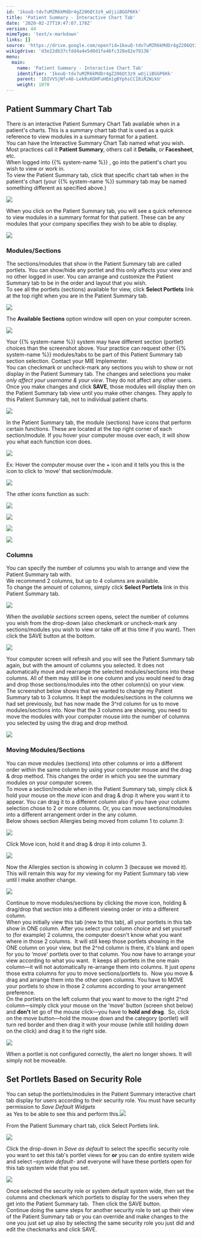 ```yaml
---
id: '1kouQ-tdv7uMZR6kMdDr4gZ206Qt3z9_wUjiiBGGP6Kk'
title: 'Patient Summary - Interactive Chart Tab'
date: '2020-02-27T19:47:07.178Z'
version: 44
mimeType: 'text/x-markdown'
links: []
source: 'https://drive.google.com/open?id=1kouQ-tdv7uMZR6kMdDr4gZ206Qt3z9_wUjiiBGGP6Kk'
wikigdrive: 'd3e22db37cfdd4a4e5d0d1fe46fc320e82e79136'
menu:
  main:
    name: 'Patient Summary - Interactive Chart Tab'
    identifier: '1kouQ-tdv7uMZR6kMdDr4gZ206Qt3z9_wUjiiBGGP6Kk'
    parent: '1DIVVSjNfv48-LekRsKDHFuHEm1gBYphsCC18iR2WikU'
    weight: 1070
---
```

## Patient Summary Chart Tab  
  
There is an interactive Patient Summary Chart Tab available when in a patient's charts. This is a summary chart tab that is used as a quick reference to view modules in a summary format for a patient.  
You can have the Interactive Summary Chart Tab named what you wish. Most practices call it **Patient Summary**, others call it **Details**, or **Facesheet**, etc.  
When logged into {{% system-name %}} , go into the patient's chart you wish to view or work in.  
To view the Patient Summary tab, click that specific chart tab when in the patient's chart (your {{% system-name %}} summary tab may be named something different as specified above.)
  
![](../patient-summary-interactive-chart-tab.assets/7a23291bb0f2f6176b65b73ed07cc022.png)  

When you click on the Patient Summary tab, you will see a quick reference to view modules in a summary format for that patient. These can be any modules that your company specifies they wish to be able to display.
  
![](../patient-summary-interactive-chart-tab.assets/5aceb74ed116a4f24add4441b0c95f86.png)  

  
### Modules/Sections  
  
The sections/modules that show in the Patient Summary tab are called portlets. You can show/hide any portlet and this only affects your view and no other logged in user. You can arrange and customize the Patient Summary tab to be in the order and layout that you wish.  
To see all the portlets (sections) available for view, click **Select Portlets** link at the top right when you are in the Patient Summary tab.
  
![](../patient-summary-interactive-chart-tab.assets/5aceb74ed116a4f24add4441b0c95f86.png)  

The **Available Sections** option window will open on your computer screen.
  
![](../patient-summary-interactive-chart-tab.assets/eec4763bf3502be3415eacd1e7be6868.png)  

Your {{% system-name %}} system may have different section (portlet) choices than the screenshot above. Your practice can request other {{% system-name %}} modules/tabs to be part of this Patient Summary tab section selection. Contact your MIE Implementer.  
You can checkmark or uncheck-mark any sections you wish to show or not display in the Patient Summary tab. The changes and selections you make *only affect your username & your view*. They do not affect any other users. Once you make changes and click **SAVE**, those modules will display then on the Patient Summary tab view until you make other changes. They apply to this Patient Summary tab, not to individual patient charts.
  
![](../patient-summary-interactive-chart-tab.assets/eec4763bf3502be3415eacd1e7be6868.png)  

In the Patient Summary tab, the module (sections) have icons that perform certain functions. These are located at the top right corner of each section/module. If you hover your computer mouse over each, it will show you what each function icon does.
  
![](../patient-summary-interactive-chart-tab.assets/977e4df276f36f43de24b9c82c6fe3eb.png)  

Ex: Hover the computer mouse over the + icon and it tells you this is the icon to click to ‘move' that section/module.
  
![](../patient-summary-interactive-chart-tab.assets/6731fe9fe6e845face44d9b1dee9f9cf.png)  

The other icons function as such:
  
![](../patient-summary-interactive-chart-tab.assets/f06e6a29dae3e88ec6bba60a92e854cf.png)  

  
![](../patient-summary-interactive-chart-tab.assets/9d17063f22a5e52955567c1e176a2154.png)  

  
![](../patient-summary-interactive-chart-tab.assets/7d65deea220e17c07496152aeb2eb4ea.png)  

  
![](../patient-summary-interactive-chart-tab.assets/c54593cac92f0c3b7b8db2fa70b21f93.png)  

  
### Columns  
  
You can specify the number of columns you wish to arrange and view the Patient Summary tab with.  
We recommend 2 columns, but up to 4 columns are available.  
To change the amount of columns, simply click **Select Portlets** link in this Patient Summary tab.
  
![](../patient-summary-interactive-chart-tab.assets/7a23291bb0f2f6176b65b73ed07cc022.png)  

When the *available sections* screen opens, select the number of columns you wish from the drop-down (also checkmark or uncheck-mark any sections/modules you wish to view or take off at this time if you want). Then click the SAVE button at the bottom.
  
![](../patient-summary-interactive-chart-tab.assets/0437e0c02ce1e9c2f9cb86c025fe824c.png)  

Your computer screen will refresh and you will see the Patient Summary tab again, but with the amount of columns you selected. It does not automatically move and rearrange the selected modules/sections into these columns. All of them may still be in one column and you would need to drag and drop those sections/modules into the other column(s) on your view.  
The screenshot below shows that we wanted to change my Patient Summary tab to 3 columns. It kept the modules/sections in the columns we had set previously, but has now made the 3^rd column for us to move modules/sections into. Now that the 3 columns are showing, you need to move the modules with your computer mouse into the number of columns you selected by using the drag and drop method.
  
![](../patient-summary-interactive-chart-tab.assets/5e582bee4748e07c4ca087db20b5a9ad.png)  

  
### Moving Modules/Sections  
  
You can move modules (sections) into other columns or into a different order within the same column by using your computer mouse and the drag & drop method. This changes the order in which you see the summary modules on your computer screen.  
To move a section/module when in the Patient Summary tab, simply click & hold your mouse on the *move* icon and drag & drop it where you want it to appear. You can drag it to a different column also if you have your column selection chose to 2 or more columns. Or, you can move sections/modules into a different arrangement order in the any column.  
Below shows section Allergies being moved from column 1 to column 3:
  
![](../patient-summary-interactive-chart-tab.assets/c0a89792cdee86041db5dd9b3d28e1c8.png)  

Click Move icon, hold it and drag & drop it into column 3.
  
![](../patient-summary-interactive-chart-tab.assets/356873936675aeb267f5b535a5eb3085.png)  

Now the Allergies section is showing in column 3 (because we moved it). This will remain this way for *my* viewing for my Patient Summary tab view until I make another change.
  
![](../patient-summary-interactive-chart-tab.assets/75f030c29bbc36f251ae03ee9fead7e8.png)  

Continue to move modules/sections by clicking the move icon, holding & drag/drop that section into a different viewing order or into a different column.  
When you initially view this tab (new to this tab), all your portlets in this tab show in ONE column. After you select your column choice and set yourself to (for example) 2 columns, the computer doesn't know what you want where in those 2 columns.  It will still keep those portlets showing in the ONE column on your view, but the 2^nd column is there, it's blank and open for you to ‘move' portlets over to that column. You now have to arrange your view according to what you want.  It keeps all portlets in the one main column—it will not automatically re-arrange them into columns. It just *opens* those extra columns for you to move sections/portlets to.  Now you move & drag and arrange them into the other open columns. You have to MOVE your portlets to show in those 2 columns according to your arrangement preference.  
On the portlets on the left column that you want to move to the right 2^nd column—simply click your mouse on the ‘move' button (screen shot below) and **don't** let go of the mouse click—you have to **hold and drag**.  So, click on the move button—hold the mouse down and the category (portlet) will turn red border and then drag it with your mouse (while still holding down on the click) and drag it to the right side.
  
![](../patient-summary-interactive-chart-tab.assets/6c895b21fd48aab40b963cf2efbdbf69.jpg)  

When a portlet is not configured correctly, the alert no longer shows. It will simply not be moveable.
  
## Set Portlets Based on Security Role  
  
You can setup the portlets/modules in the Patient Summary interactive chart tab display for users according to their security role. You must have security permission to *Save Default Widgets*  
 as Yes to be able to see this and perform this.![](../patient-summary-interactive-chart-tab.assets/5e5b34b7612be4986d9aeb55db33235c.png)  
  
From the Patient Summary chart tab, click Select Portlets link.
  
![](../patient-summary-interactive-chart-tab.assets/348723764d63d683d44236e639b0101b.png)  

Click the drop-down in *Save as default* to select the specific security role you want to set this tab's portlet views for **or** you can do entire system wide and select *–system default*- and everyone will have these portlets open for this tab system wide that you set.
  
![](../patient-summary-interactive-chart-tab.assets/eec28455d7a8bdcdc9a566c5e3000c9f.png)  

Once selected the security role or system default system wide, then set the columns and checkmark which portlets to display for the users when they get into the Patient Summary tab.  Then click the SAVE button.  
Continue doing the same steps for another security role to set up their view of the Patient Summary tab *or* you can override and make changes to the one you just set up also by selecting the same security role you just did and edit the checkmarks and click SAVE.
